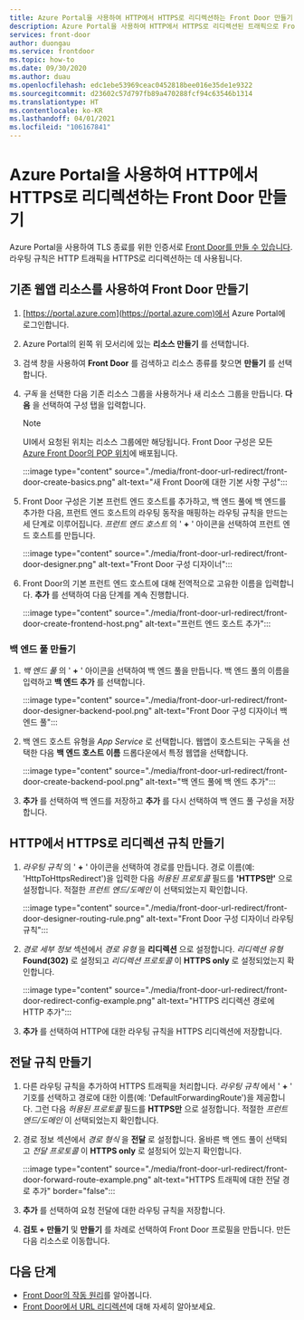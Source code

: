 ```yaml
---
title: Azure Portal을 사용하여 HTTP에서 HTTPS로 리디렉션하는 Front Door 만들기
description: Azure Portal을 사용하여 HTTP에서 HTTPS로 리디렉션된 트래픽으로 Front Door를 만드는 방법을 알아봅니다.
services: front-door
author: duongau
ms.service: frontdoor
ms.topic: how-to
ms.date: 09/30/2020
ms.author: duau
ms.openlocfilehash: edc1ebe53969ceac0452818bee016e35de1e9322
ms.sourcegitcommit: d23602c57d797fb89a470288fcf94c63546b1314
ms.translationtype: HT
ms.contentlocale: ko-KR
ms.lasthandoff: 04/01/2021
ms.locfileid: "106167841"
---
```

# <a name="create-a-front-door-with-http-to-https-redirection-using-the-azure-portal"></a>Azure Portal을 사용하여 HTTP에서 HTTPS로 리디렉션하는 Front Door 만들기

Azure Portal을 사용하여 TLS 종료를 위한 인증서로 [Front Door를 만들 수 있습니다](quickstart-create-front-door.md). 라우팅 규칙은 HTTP 트래픽을 HTTPS로 리디렉션하는 데 사용됩니다.

## <a name="create-a-front-door-with-an-existing-web-app-resource"></a>기존 웹앱 리소스를 사용하여 Front Door 만들기

1. [https://portal.azure.com](https://portal.azure.com)에서 Azure Portal에 로그인합니다.

1. Azure Portal의 왼쪽 위 모서리에 있는 **리소스 만들기** 를 선택합니다.

1. 검색 창을 사용하여 **Front Door** 를 검색하고 리소스 종류를 찾으면 **만들기** 를 선택합니다.

1. *구독* 을 선택한 다음 기존 리소스 그룹을 사용하거나 새 리소스 그룹을 만듭니다. **다음** 을 선택하여 구성 탭을 입력합니다.

    > [!NOTE]
    > UI에서 요청된 위치는 리소스 그룹에만 해당됩니다. Front Door 구성은 모든 [Azure Front Door의 POP 위치](front-door-faq.yml#what-are-the-pop-locations-for-azure-front-door-)에 배포됩니다.

    :::image type="content" source="./media/front-door-url-redirect/front-door-create-basics.png" alt-text="새 Front Door에 대한 기본 사항 구성":::

1. Front Door 구성은 기본 프런트 엔드 호스트를 추가하고, 백 엔드 풀에 백 엔드를 추가한 다음, 프런트 엔드 호스트의 라우팅 동작을 매핑하는 라우팅 규칙을 만드는 세 단계로 이루어집니다. _프런트 엔드 호스트_ 의 ' **+** ' 아이콘을 선택하여 프런트 엔드 호스트를 만듭니다.

    :::image type="content" source="./media/front-door-url-redirect/front-door-designer.png" alt-text="Front Door 구성 디자이너":::

1. Front Door의 기본 프런트 엔드 호스트에 대해 전역적으로 고유한 이름을 입력합니다. **추가** 를 선택하여 다음 단계를 계속 진행합니다.

    :::image type="content" source="./media/front-door-url-redirect/front-door-create-frontend-host.png" alt-text="프런트 엔드 호스트 추가":::

### <a name="create-backend-pool"></a>백 엔드 풀 만들기

1. _백 엔드 풀_ 의 ' **+** ' 아이콘을 선택하여 백 엔드 풀을 만듭니다. 백 엔드 풀의 이름을 입력하고 **백 엔드 추가** 를 선택합니다.

    :::image type="content" source="./media/front-door-url-redirect/front-door-designer-backend-pool.png" alt-text="Front Door 구성 디자이너 백 엔드 풀":::

1. 백 엔드 호스트 유형을 _App Service_ 로 선택합니다. 웹앱이 호스트되는 구독을 선택한 다음 **백 엔드 호스트 이름** 드롭다운에서 특정 웹앱을 선택합니다.

    :::image type="content" source="./media/front-door-url-redirect/front-door-create-backend-pool.png" alt-text="백 엔드 풀에 백 엔드 추가":::

1. **추가** 를 선택하여 백 엔드를 저장하고 **추가** 를 다시 선택하여 백 엔드 풀 구성을 저장합니다. 

## <a name="create-http-to-https-redirect-rule"></a>HTTP에서 HTTPS로 리디렉션 규칙 만들기

1. *라우팅 규칙* 의 ' **+** ' 아이콘을 선택하여 경로를 만듭니다. 경로 이름(예: 'HttpToHttpsRedirect')을 입력한 다음 *허용된 프로토콜* 필드를 **'HTTPS만'** 으로 설정합니다. 적절한 *프런트 엔드/도메인* 이 선택되었는지 확인합니다.  

    :::image type="content" source="./media/front-door-url-redirect/front-door-designer-routing-rule.png" alt-text="Front Door 구성 디자이너 라우팅 규칙":::

1. *경로 세부 정보* 섹션에서 *경로 유형* 을 **리디렉션** 으로 설정합니다. *리디렉션 유형* **Found(302)** 로 설정되고 *리디렉션 프로토콜* 이 **HTTPS only** 로 설정되었는지 확인합니다. 

    :::image type="content" source="./media/front-door-url-redirect/front-door-redirect-config-example.png" alt-text="HTTPS 리디렉션 경로에 HTTP 추가":::

1. **추가** 를 선택하여 HTTP에 대한 라우팅 규칙을 HTTPS 리디렉션에 저장합니다.

## <a name="create-forwarding-rule"></a>전달 규칙 만들기

1. 다른 라우팅 규칙을 추가하여 HTTPS 트래픽을 처리합니다. *라우팅 규칙* 에서 ' **+** ' 기호를 선택하고 경로에 대한 이름(예: 'DefaultForwardingRoute')을 제공합니다. 그런 다음 *허용된 프로토콜* 필드를 **HTTPS만** 으로 설정합니다. 적절한 *프런트 엔드/도메인* 이 선택되었는지 확인합니다.

1. 경로 정보 섹션에서 *경로 형식* 을 **전달** 로 설정합니다. 올바른 백 엔드 풀이 선택되고 *전달 프로토콜* 이 **HTTPS only** 로 설정되어 있는지 확인합니다. 

    :::image type="content" source="./media/front-door-url-redirect/front-door-forward-route-example.png" alt-text="HTTPS 트래픽에 대한 전달 경로 추가" border="false":::

1. **추가** 를 선택하여 요청 전달에 대한 라우팅 규칙을 저장합니다.

1. **검토 + 만들기** 및 **만들기** 를 차례로 선택하여 Front Door 프로필을 만듭니다. 만든 다음 리소스로 이동합니다.

## <a name="next-steps"></a>다음 단계

- [Front Door의 작동 원리](front-door-routing-architecture.md)를 알아봅니다.
- [Front Door에서 URL 리디렉션](front-door-url-redirect.md)에 대해 자세히 알아보세요.
